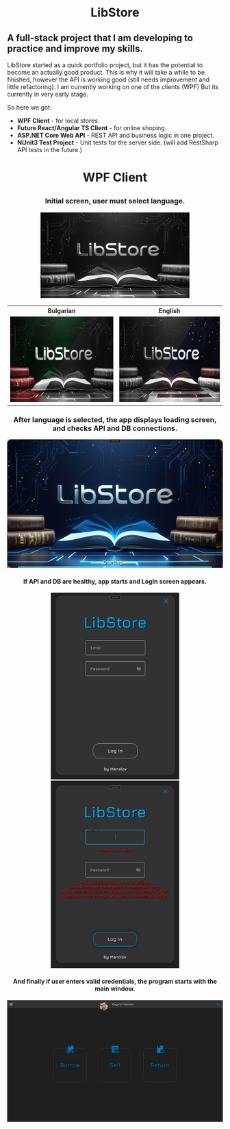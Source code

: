 # <p align="center">LibStore</p>
 ## A full-stack project that I am developing to practice and improve my skills.
 LibStore started as a quick portfolio project, but it has the potential to become an actually good product. This is why it will take a while to be finished, however the API is working good (still needs improvement and little refactoring). I am currently working on one of the clients (WPF) But its currently in very early stage.

 So here we got:
 - **WPF Client** - for local stores.
 - **Future React/Angular TS Client** - for online shoping.
- **ASP.NET Core Web API** - REST API and business logic in one project.
- **NUnit3 Test Project** - Unit tests for the server side. (will add RestSharp API tests in the future.)

# <p align="center">WPF Client</p>
### <p align="center">Initial screen, user must select language.</p>
<p align="center">
<img height="200" alt="Language selection screen" src="Screenshots/1.png"/></p>
<table align="center">
    <tr>
        <th>Bulgarian</th>
        <th>English</th>
    </tr>
    <tr>
        <td><img alt="Bulgarian" height="200" src="Screenshots/2.png">
        <td><img alt="English" height="200" src="Screenshots/3.png">
</table>

### <p align="center"> After language is selected, the app displays loading screen, and checks API and DB connections.</p>
<p align="center"><img alt="Loading screen" height="300" src="Screenshots/4.png"/></p>

#### <p align="center"> If API and DB are healthy, app starts and LogIn screen appears. </p>
<p align="center"><img alt="Login screen" width="300" src="Screenshots/5.png"/><img alt="Login screen" width="300" src="Screenshots/6.png"/></p>

#### <p align="center">And finally if user enters valid credentials, the program starts with the main window. </p>
<p align="center"><img alt="Loading screen" src="Screenshots/7.png"/></p>
